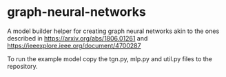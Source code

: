# graph-neural-networks
A model builder helper for creating graph neural networks akin to the ones described in https://arxiv.org/abs/1806.01261 and https://ieeexplore.ieee.org/document/4700287

To run the example model copy the tgn.py, mlp.py and util.py files to the repository.
